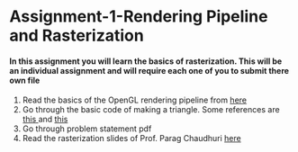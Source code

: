 # Assignment-1-Rendering Pipeline and Rasterization
<h4>In this assignment you will learn the basics of rasterization. This will be an individual assignment and will require each one of you to submit there own file</h4>
<ol>
	<li> Read the basics of the OpenGL rendering pipeline from <a href="https://www.khronos.org/opengl/wiki/Rendering_Pipeline_Overview"> here</a></li> 	
	<li> Go through the basic code of making a triangle. Some references are <a href="https://github.com/paragchaudhuri/cs475-tutorials/tree/master/Tutorial_01"> this </a> and <a href="https://	learnopengl.com/Getting-started/Hello-Triangle"> this</a> </li>	
	<li> Go through problem statement pdf</li>
	<li> Read the rasterization slides of Prof. Parag Chaudhuri <a href="https://www.cse.iitb.ac.in/~paragc/teaching/2018/cs475/lectures/01_raster_basics.pdf"> here</a></li>
	
</ol>
